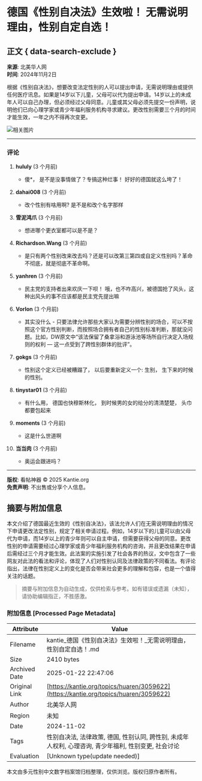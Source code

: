 # 德国《性别自决法》生效啦！ 无需说明理由，性别自定自选！

## 正文 { data-search-exclude }


**来源**: 北美华人网  
**时间**: 2024年11月2日  

根据《性别自决法》，想要改变法定性别的人可以提出申请，无需说明理由或提供任何医疗讯息。如果是14岁以下儿童，父母可以代为提出申请。14岁以上的未成年人可以自己办理，但必须经过父母同意。儿童或其父母必须先提交一份声明，说明他们已向心理学家或青少年福利服务机构寻求建议。更改性别需要三个月的时间才能生效，一年之内不得再次变更。

![相关图片](https://rs.kantie.org/hit/https://imgs.huaren.us/jpeg,q30/upload/2024/11/01/ebd09eafa2d14cfe95309786340d961c.jpg)

---

### 评论

1. **hululy** (3 个月前)
   - 傻\*， 是不是没事情做了？专搞这种烂事！ 好好的德国就这么垮了！

2. **dahai008** (3 个月前)
   - 改个性别有啥用啊? 是不是和改个名字那样

3. **雪泥鸿爪** (3 个月前)
   - 想进哪个更衣室都可以是不是？

4. **Richardson.Wang** (3 个月前)
   - 是只有两个性别改来改去吗？还是可以改第三第四或自定义性别吗？革命不彻底，就是彻底不革命啊。

5. **yanhren** (3 个月前)
   - 民主党的支持者出来欢庆一下呗！ 哦，也不咋高兴，被德国抢了风头，这种出风头的事不应该都是民主党先提出嘛

6. **Vorlon** (3 个月前)
   - 其实没什么 - 只要法律允许那些大家认为需要分辨性别的场合，可以不按照这个官方性别判断，而按照场合拥有者自己的性别标准判断，那就没问题。比如，DW原文中“该法保留了桑拿浴和游泳池等场所自行决定入场规则的权利 — 这一点受到了跨性别群体的批评”。

7. **gokgs** (3 个月前)
   - 性别这个定义已经被糟蹋了， 以后要重新定义一个: 生别， 生下来的时候的性别。

8. **tinystar01** (3 个月前)
   - 有什么用， 德国也快穆斯林化， 到时候男的女的给分的清清楚楚， 头巾都要包起来

9. **moments** (3 个月前)
   - 这是什么世道啊

10. **当当肉** (3 个月前)
    - 奥运会跟进吗？

---

**版权**: 看帖神器 © 2025 Kantie.org  
**免责声明**: 不出售或分享个人信息。
<!-- tcd_original_link https://kantie.org/topics/huaren/3059622 -->


## 摘要与附加信息

<!-- tcd_abstract -->
本文介绍了德国最近生效的《性别自决法》，该法允许人们在无需说明理由的情况下申请更改法定性别，规定了相关申请过程。例如，14岁以下的儿童可以由父母代为申请，而14岁以上的青少年则可以自主申请，但需要获得父母的同意。更改性别的申请需要经过心理学家或青少年福利服务机构的咨询，并且更改结果在申请后需经过三个月才能生效。此法案的实施引发了社会各界的热议，文中包含了一些网友对此法的看法和评论，体现了人们对性别认同及法律政策的不同看法。有评论指出，法律在性别定义上的变化是否会带来社会更多的理解和包容，也是一个值得关注的话题。
<!-- tcd_abstract_end -->

> 摘要与附加信息为自动生成，仅供检索与参考。如有错误或遗漏（未知），请协助编辑指正，不胜感激。

### 附加信息 [Processed Page Metadata]

| Attribute       | Value                                  |
|-----------------|----------------------------------------|
| Filename        | kantie_德国《性别自决法》生效啦！_无需说明理由，性别自定自选！.md                             |
| Size            | 2410 bytes                           |
| Archived Date   | 2025-01-22 22:47:06                             |
| Original Link   | [https://kantie.org/topics/huaren/3059622](https://kantie.org/topics/huaren/3059622)                       |
| Author          | 北美华人网                               |
| Region          | 未知                               |
| Date            | 2024-11-02                                 |
| Tags            | 性别自决法, 法律政策, 德国, 性别认同, 跨性别, 未成年人权利, 心理咨询, 青少年福利, 性别变更, 社会讨论                                 |
| Evaluation            | [Unknown type(update needed)]                                 |
<!-- tcd_table_end -->

本文由多元性别中文数字档案馆归档整理，仅供浏览。版权归原作者所有。
